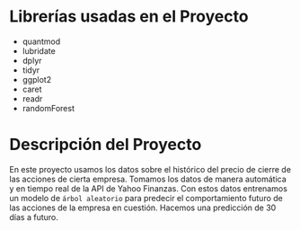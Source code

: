 # Librerías usadas en el Proyecto
* quantmod
* lubridate
* dplyr
* tidyr
* ggplot2
* caret
* readr
* randomForest

# Descripción del Proyecto 

En este proyecto usamos los datos sobre el histórico del precio de cierre de las acciones de cierta empresa. Tomamos los datos de manera automática y en tiempo real de la API de Yahoo Finanzas. Con estos datos entrenamos un modelo de `árbol aleatorio` para predecir el comportamiento futuro de las acciones de la empresa en cuestión. Hacemos una predicción de 30 días a futuro. 